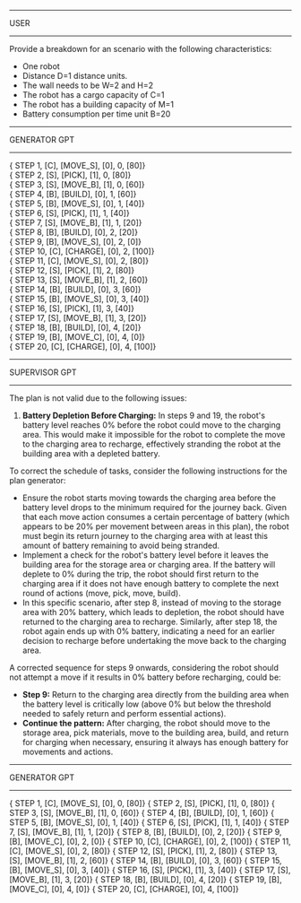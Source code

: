
---
USER

---

Provide a breakdown for an scenario with the following characteristics: 
- One robot 
- Distance D=1 distance units. 
- The wall needs to be W=2 and H=2 
- The robot has a cargo capacity of C=1 
- The robot has a building capacity of M=1 
- Battery consumption per time unit B=20

---
GENERATOR GPT

---

{ STEP 1, [C], [MOVE_S], [0], 0, [80]}   
{ STEP 2, [S], [PICK], [1], 0, [80]}   
{ STEP 3, [S], [MOVE_B], [1], 0, [60]}   
{ STEP 4, [B], [BUILD], [0], 1, [60]}   
{ STEP 5, [B], [MOVE_S], [0], 1, [40]}   
{ STEP 6, [S], [PICK], [1], 1, [40]}   
{ STEP 7, [S], [MOVE_B], [1], 1, [20]}   
{ STEP 8, [B], [BUILD], [0], 2, [20]}   
{ STEP 9, [B], [MOVE_S], [0], 2, [0]}   
{ STEP 10, [C], [CHARGE], [0], 2, [100]}   
{ STEP 11, [C], [MOVE_S], [0], 2, [80]}   
{ STEP 12, [S], [PICK], [1], 2, [80]}   
{ STEP 13, [S], [MOVE_B], [1], 2, [60]}   
{ STEP 14, [B], [BUILD], [0], 3, [60]}   
{ STEP 15, [B], [MOVE_S], [0], 3, [40]}   
{ STEP 16, [S], [PICK], [1], 3, [40]}   
{ STEP 17, [S], [MOVE_B], [1], 3, [20]}   
{ STEP 18, [B], [BUILD], [0], 4, [20]}   
{ STEP 19, [B], [MOVE_C], [0], 4, [0]}   
{ STEP 20, [C], [CHARGE], [0], 4, [100]}  

---
SUPERVISOR GPT

---
The plan is not valid due to the following issues: 

1. **Battery Depletion Before Charging:** In steps 9 and 19, the robot's battery level reaches 0% before the robot could move to the charging area. This would make it impossible for the robot to complete the move to the charging area to recharge, effectively stranding the robot at the building area with a depleted battery. 

To correct the schedule of tasks, consider the following instructions for the plan generator: 

   - Ensure the robot starts moving towards the charging area before the battery level drops to the minimum required for the journey back. Given that each move action consumes a certain percentage of battery (which appears to be 20% per movement between areas in this plan), the robot must begin its return journey to the charging area with at least this amount of battery remaining to avoid being stranded. 
   - Implement a check for the robot's battery level before it leaves the building area for the storage area or charging area. If the battery will deplete to 0% during the trip, the robot should first return to the charging area if it does not have enough battery to complete the next round of actions (move, pick, move, build). 
   - In this specific scenario, after step 8, instead of moving to the storage area with 20% battery, which leads to depletion, the robot should have returned to the charging area to recharge. Similarly, after step 18, the robot again ends up with 0% battery, indicating a need for an earlier decision to recharge before undertaking the move back to the charging area. 

A corrected sequence for steps 9 onwards, considering the robot should not attempt a move if it results in 0% battery before recharging, could be:
 - **Step 9:** Return to the charging area directly from the building area when the battery level is critically low (above 0% but below the threshold needed to safely return and perform essential actions). 
 - **Continue the pattern:** After charging, the robot should move to the storage area, pick materials, move to the building area, build, and return for charging when necessary, ensuring it always has enough battery for movements and actions.

---
GENERATOR GPT

---
{ STEP 1, [C], [MOVE_S], [0], 0, [80]} 
{ STEP 2, [S], [PICK], [1], 0, [80]} 
{ STEP 3, [S], [MOVE_B], [1], 0, [60]} 
{ STEP 4, [B], [BUILD], [0], 1, [60]} 
{ STEP 5, [B], [MOVE_S], [0], 1, [40]} 
{ STEP 6, [S], [PICK], [1], 1, [40]} 
{ STEP 7, [S], [MOVE_B], [1], 1, [20]}
{ STEP 8, [B], [BUILD], [0], 2, [20]} 
{ STEP 9, [B], [MOVE_C], [0], 2, [0]} 
{ STEP 10, [C], [CHARGE], [0], 2, [100]} 
{ STEP 11, [C], [MOVE_S], [0], 2, [80]}
{ STEP 12, [S], [PICK], [1], 2, [80]} 
{ STEP 13, [S], [MOVE_B], [1], 2, [60]}
{ STEP 14, [B], [BUILD], [0], 3, [60]}
{ STEP 15, [B], [MOVE_S], [0], 3, [40]}
{ STEP 16, [S], [PICK], [1], 3, [40]}
{ STEP 17, [S], [MOVE_B], [1], 3, [20]}
{ STEP 18, [B], [BUILD], [0], 4, [20]}
{ STEP 19, [B], [MOVE_C], [0], 4, [0]}
{ STEP 20, [C], [CHARGE], [0], 4, [100]}